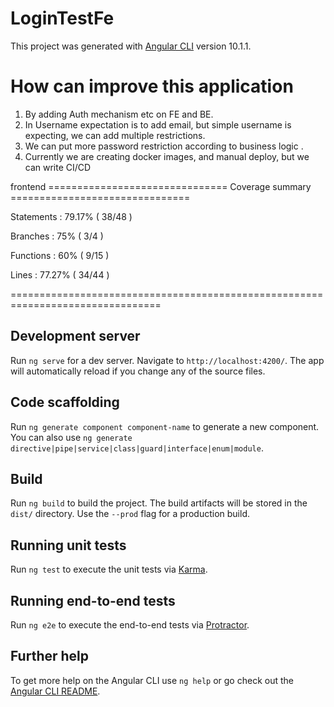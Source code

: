 # LoginTestFe

This project was generated with [Angular CLI](https://github.com/angular/angular-cli) version 10.1.1.

# How can improve this application
  1. By adding Auth mechanism etc on FE and BE.
  2. In Username expectation is to add email, but simple username is expecting, we can add multiple restrictions.
  3. We can put more password restriction according to business logic .
  4. Currently we are creating docker images, and manual deploy, but we can write CI/CD

frontend
=============================== Coverage summary ===============================

Statements   : 79.17% ( 38/48 )

Branches     : 75% ( 3/4 )

Functions    : 60% ( 9/15 )

Lines        : 77.27% ( 34/44 )

================================================================================


## Development server

Run `ng serve` for a dev server. Navigate to `http://localhost:4200/`. The app will automatically reload if you change any of the source files.

## Code scaffolding

Run `ng generate component component-name` to generate a new component. You can also use `ng generate directive|pipe|service|class|guard|interface|enum|module`.

## Build

Run `ng build` to build the project. The build artifacts will be stored in the `dist/` directory. Use the `--prod` flag for a production build.

## Running unit tests

Run `ng test` to execute the unit tests via [Karma](https://karma-runner.github.io).

## Running end-to-end tests

Run `ng e2e` to execute the end-to-end tests via [Protractor](http://www.protractortest.org/).

## Further help

To get more help on the Angular CLI use `ng help` or go check out the [Angular CLI README](https://github.com/angular/angular-cli/blob/master/README.md).
